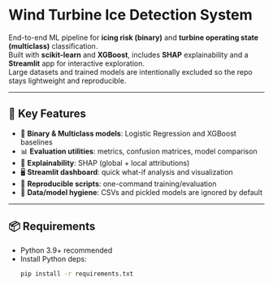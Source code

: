 # Wind Turbine Ice Detection System

End-to-end ML pipeline for **icing risk (binary)** and **turbine operating state (multiclass)** classification.  
Built with **scikit-learn** and **XGBoost**, includes **SHAP** explainability and a **Streamlit** app for interactive exploration.  
Large datasets and trained models are intentionally excluded so the repo stays lightweight and reproducible.

---

## 🔑 Key Features

- 🧠 **Binary & Multiclass models**: Logistic Regression and XGBoost baselines
- 📊 **Evaluation utilities**: metrics, confusion matrices, model comparison
- 🧩 **Explainability**: SHAP (global + local attributions)
- 🖥️ **Streamlit dashboard**: quick what-if analysis and visualization
- 🧪 **Reproducible scripts**: one-command training/evaluation
- 💾 **Data/model hygiene**: CSVs and pickled models are ignored by default

---

## 📦 Requirements

- Python 3.9+ recommended
- Install Python deps:
  ```bash
  pip install -r requirements.txt
